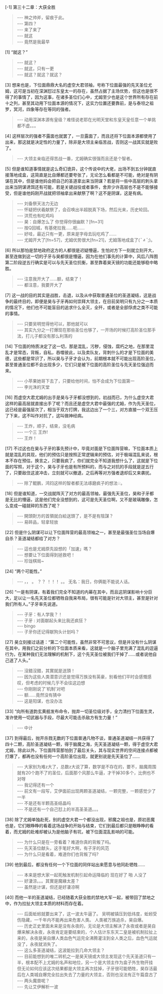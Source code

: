
[-1] 第三十二章：大获全胜
>--- 神之帅斧，留痕于此。<br>
>--- 第四？<br>
>--- 来了来了<br>
>--- 就这<br>
>--- 竟然是我最早<br>

[1] “就这？”
>--- 就这？<br>
>--- 就这，只有一更<br>
>--- 就这？就这？就这？<br>

[3] 想来也是，下位面鼎鼎大名的虚空大君领袖，号称下位面最强的先天圣位尤姆，这可是当初在深渊怼过东皇太一的存在，虽然占据了主场优势，但这也是很不得了的事情了，因为这事，在诸多圣位们心中，尤姆至少也是这个世界所有存在前十之列，甚至其动用下位面本源的情况下，这实力位置还要靠前，是与泰坦之祖罗，冥河，四象等存在等同的强者。
>--- 动用深渊本源有皇级？难怪说老耶在光明天堂和东皇天皇任意一个单挑都不虚。。。<br>

[4] 这样层次的强者不露面也就罢了，一旦露面了，而且还将下位面本源都使用了出来，那这就是决定性的力量了，除非是大领主亲临苦战，否则这一战其实就是败了。
>--- 大领主亲临还得苦战一番，尤姆确实很强而且还是个智者。<br>

[5] 但是谁知道事情就是这么奇幻诡异，这个传说中的大佬，出场不到五分钟就直接落地成盒，这简直是比自爆都还要夸张了，无论怎么看都是不可能，绝对是有阴谋在其中，但是谁他妈会把自己的圣道拿出来当阴谋？若是将一些中高层的刺头拿出来当阴谋诱饵还有可能，若是关键战役或者事件，舍弃少许高层也不是不能够接受，但是谁他妈刚开战就把领袖拿出来献祭了啊？这不是阴谋，这是有病。
>--- 刘备祭天法力无边<br>
>--- 怀疑把伏羲献祭了，会召唤出半超脱真下场，然后光来，历史轮回。<br>
>--- 洪荒也有吃鸡吗<br>
>--- 昊：自爆怎么了 你觉得你很幽默？[fn=31]<br>
>--- 按Q回城，有基佬拉我……呃……<br>
>--- 好哇，最近只有一更，原来是字母去玩吃鸡了……<br>
>--- 尤姆开大了[fn=57]，尤姆优势很大[fn=21]，尤姆落地成盒了(*¯ㅿ¯*;)。<br>

[6] 所以那怕是禁地政府这方的人都很是迟疑懵逼，生怕对方下一刻就立刻开大，甚至连做到这一切的子牙与昊都很是懵逼，因为在他们事先的计算中，风后八阵图第二阶段逆五行确实是可以与先天圣位抗衡，甚至靠着昊天镜的功能还能够稳中略胜。
>--- 注意我开大了……额，结束了！<br>
>--- 都注意，我要开大了<br>

[7] 这一战的目的其实是战胜，击退，以及从中获取普通圣位的圣道凝结，这是战争的最终目的，即便是昊与子牙再如何崇拜大领主，在目前吴明只有九分之一本质的情况下，他们也不可能盲目的追求什么全灭，全歼，或者是全部俘虏之类不可能的事情。
>--- 只要吴明觉得他可以，那他就可以<br>
>--- 其实九分之一打爆现在那些圣位也够了，一开场的时候打高阶圣位那手法，打儿子都没有那么利落的<br>

[14] 下位面的特质决定了这一切，那是混乱，污秽，侵蚀，腐朽之地，在那里混乱才是常态，背叛，自私，吞噬彼此，以及卖队友，背刺什么的才是下位面的美德，这些都是常识了，所以昊与子牙才会认为，前期根本就不可能出现高阶圣位，甚至普通圣位都不会出现多少，它们只是被下位面的高阶圣位与先天圣位强迫而来。
>--- 小苹果她哥下去了，只要给他时间，怕不会成为下位面第一<br>
>--- 李光洙的天堂<br>

[16] 而虚空大君尤姆的出手是昊与子牙都没想到的，初战而已，为什么虚空大君这样的最高层就直接出手了呢？而且还是虚空大君中最强的尤姆，作为先天圣位，这已经是最强层次了，相当于双方打牌，我这边出了一个三，对方直接一个双王压了下来，这不叫作对抗了，这叫做神经病。
>--- 王炸，顺子，结束，没毛病<br>
>--- 一个三
王炸!<br>
>--- 王炸！<br>

[17] 不过这也在昊与子牙的事先预计中，毕竟对面是下位面阵营嘛，下位面本质上就是混乱的具现，他们的预估只是按照正常逻辑来的预估，对于极端混乱来说，根本不存在预估，换言之，只要我疯了，你们就完全不知道我想什么了，这就是下位面的写照，对于这个，昊与子牙也是有所预料的，而与之对抗的手段就是逆五行了，只要敌住这波冲击，立刻就可以撤退，之后再等对方强者退却后又来袭扰。
>--- 除了鲲鹏，鸿钧这样的智者都无法琢磨疯子的想法💡。<br>

[18] 但是谁知道，一交战就阵灭了对方的最高领袖，最强先天圣位，昊和子牙都是无比的懵逼，这是他们完全没想到的，这可是先天圣位啊，又不是玻璃雕像，怎么变成一碰就碎的东西了呢？
>--- 開頭對方的首領就白給送頭了，是不是有陰謀？<br>
>--- 易碎品，轻拿轻放<br>

[22] 但是什么阴谋可以让下位面阵营的最高领袖之一，甚至是最强圣位当场自爆自杀？圣道凝结都给了对方？
>--- 這也是尤姆原先設想的「加速」嗎？<br>
>--- 想要让下位面得到拯救吧！<br>
>--- 珍珑棋局~<br>

[24] “两个可能性。”
>--- ，，
。
？？
！！！
。。
无名：我日，你俩能不能说人话。<br>

[26] “一是有阴谋，有着我们完全不知道的内幕在其中，而且这阴谋影响十分巨大，足以让一名先天圣位都牺牲自我来布局，很有可能是针对大领主，甚至是针对我们所有人。”子牙率先说道。
>--- 子牙：有人学我？！<br>
>--- 子牙 : 对面献起头来比我还疯狂？<br>
>--- bingo<br>
>--- 子牙你还记得献狗头计划吗？<br>

[27] 昊立刻接过话道：“第二个可能性，虽然非常不可思议，但是并没有什么阴谋在其中，用我们之前分析的下位面本质来看，这就是一个脑子里充满了混乱的逗逼行为，在某种我们无法理解的机制下，这个先天圣位被我们干掉了……或者说他自己送了人头。”
>--- 沒錯沒錯，其實就是送頭！<br>
>--- 因为这些人类潜意识还是觉得万族没有英豪，别看他们平时会感慨感叹，但考虑的时候几乎不会往这边想<br>
>--- 你刚刚说了'机制'对吧<br>
>--- 额……竟然没有猜中<br>
>--- 这是阳谋，也没办法<br>

[33] “向所有道韵玄黄舰发布命令，抛弃一切圣位级对手，全力清扫下位面生灵，准许使用一切武器与手段，尽最大可能击杀敌方有生力量！”
>--- 中计<br>

[37] 到得最后，抛开杀戮无数的下位面普通凡物不谈，普通圣道凝结一共获得了四十二颗，高阶圣道凝结一颗，得于脑魔之海，先天圣道凝结一颗，得于虚空大君尤姆，除此以外，下位面阵营那怕到了最后关头，其与现实世界的空间连接点都被打爆了，都再也没有任何一个高阶圣位出现，就更别说是先天圣位了……
>--- 大家别为难z大了，总数z大说了算，数学是不存在的，要不，脑魔周围就有20个跑不了的圣位，后面那个风那么牛逼，才干掉30多个，比例也不对呀<br>
>--- 我记得还有一个<br>
>--- 前文有一段写，艾伊面前出现两颗圣道凝结，一颗完整，一颗感觉少了一半<br>
>--- 不是还有半颗高圣结晶吗<br>
>--- 不是还有一个自己怼上的半高圣圣道。。。<br>

[38] 除了尤姆单独赴死，别的虚空大君一个都没出现，邪魔之祖也是，原初恶魔也是，它们眼睁睁的看着这场战争的开始与结束，它们到最后都只是眼睁睁的看着，而尤姆的赴难却被认为是他脑子有坑，被下位面混乱影响的可能。
>--- 为什么只是在一旁看着？难道你真的背叛了吗。<br>
>--- 先天圣位献头，这手笔好大啊，有子牙的风范<br>
>--- 为什么只是看着，难道你们也背叛了吗?<br>

[39] 他到最后，都没有任何一个下位面的同伴站出来愿意与他同赴牺牲……
>--- 本来是想大家一起死触发机制引起命运降临的 现在好了 啪 人没了<br>
>--- 好淒涼。。。其實是魔緣太差？<br>
>--- 虽然是计谋，但还是好凄凉啊<br>

[40] 而他一半的圣道凝结，已经随着大获全胜的禁地大军一起，被带回了禁地之中，作为拉扯大领主本质的材料而存在着。
>--- 后面蚯蚓就要出来了，这一波太牛逼了。
吴明被镇压到低纬度，蚯蚓受伤隐藏，一千年内不能再出来危害人类。
人类被万族追杀，昊自爆。<br>
>--- 历史正史里面未来是没有永夜的，无论是大领主解决了永夜或者是昊自爆来解决永夜，永夜肯定是要结束的，个人估计东东天二皇是被机制拉扯上来的，永夜是昊自爆人类血色气运完全沸腾灌注到全人类之后，血色气运就没了，永夜就消失了。<br>
>--- 这么多圣道凝结，这波能拉到几命大领主？<br>
>--- 目前能想到的唯二转机之一是昊天镜或大领主发现这个先天圣道只有一半，根本配不上尤姆的名声和地位，另一个是大领主作为盒子外生物开挂
但无论如何应该这次结果都是大领主再次挂掉，子牙很可能牺牲，昊存活最后在人类城自爆完全拉出失去了力量的大领主，否则也没法有正午篇盘古了<br>
>--- 两头魔兽呢？<br>
>--- 先让艾伊解析一波<br>
